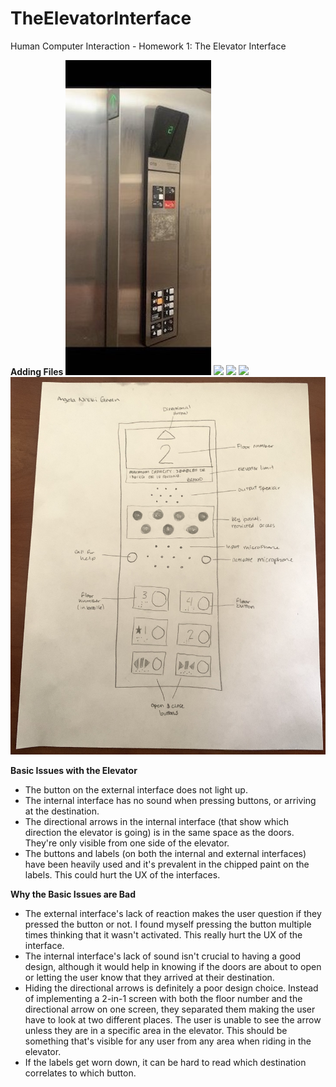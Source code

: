 # TheElevatorInterface
Human Computer Interaction - Homework 1: The Elevator Interface

**Adding Files**
![](InternalInterface-Arrow.jpg)
![](ExternalInterface.jpg)
![](InternalInterface.jpg)
![](AptElevator.gif)
![](RedesignInterfaceSketch.jpg)

**Basic Issues with the Elevator**
- The button on the external interface does not light up.
- The internal interface has no sound when pressing buttons, or arriving at the destination.
- The directional arrows in the internal interface (that show  which direction the elevator is going) is in the same space as the doors. They're only visible from one side of the elevator.
- The buttons and labels (on both the internal and external interfaces) have been heavily used and it's prevalent in the chipped paint on the labels. This could hurt the UX of the interfaces. 

**Why the Basic Issues are Bad**
- The external interface's lack of reaction makes the user question if they pressed the button or not. I found myself pressing the button multiple times thinking that it wasn't activated. This really hurt the UX of the interface.
- The internal interface's lack of sound isn't crucial to having a good design, although it would help in knowing if the doors are about to open or letting the user know that they arrived at their destination.
- Hiding the directional arrows is definitely a poor design choice. Instead of implementing a 2-in-1 screen with both the floor number and the directional arrow on one screen, they separated them making the user have to look at two different places. The user is unable to see the arrow unless they are in a specific area in the elevator. This should be something that's visible for any user from any area when riding in the elevator.
- If the labels get worn down, it can be hard to read which destination correlates to which button.

